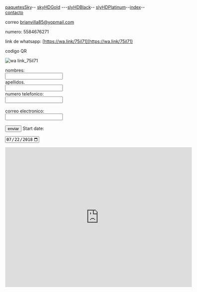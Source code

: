 [paquetesSky](./paquetesSky.md)-- [skyHDGold](./skyHDGold.md) ---[slyHDBlack](./slyHDBlack.md)-- [slyHDPlatinum](./slyHDPlatinum.md)--[index](./index.md)--[contacto](./contacto.md)



correo brianvilla85@yopmail.com


numero: 5584676271


link de whatsapp: [https://wa.link/75il71](https://wa.link/75il71)


codigo QR

![wa link_75il71](https://user-images.githubusercontent.com/99779186/158484647-329879d5-dc81-430e-89ee-cda8635023ba.png)



<form action="https://formspree.io/f/xnqwzeko" method="post">
  <label for="name"> nombres:</label><br>
  <input type="text" id="name" name="name" value=""><br>
    <label for="lname">apellidos.</label><br>
    <input type="text" id="lname" name="lname" value=""> <br>
  <label for="lname">numero telefonico:</label><br>
  <input type="text" id="lname" name="lname" value=""><br><br>
  <label for="lname">correo electronico:</label><br>
  <input type="text" id="lname" name="lname" value=""><br><br>
<input type="submit" value="enviar">
  <label for="start">Start date:</label> 
     


<input type="date" id="start" name="trip-start"
       value="2018-07-22"
       min="1945-01-01" max="2032-12-31">
  
  
  </form>
  
  
  
  
  
  
  
  
  <iframe src="https://www.google.com/maps/embed?pb=!1m14!1m8!1m3!1d1881.3767081395301!2d-99.0669276!3d19.4230573!3m2!1i1024!2i768!4f13.1!3m3!1m2!1s0x85d1fc6f81302925%3A0x7dc084d40095b908!2sCentro%20de%20Estudios%20Tecnol%C3%B3gicos%20Industrial%20y%20de%20Servicios%20(CETis%2032)!5e0!3m2!1ses!2smx!4v1648764989380!5m2!1ses!2smx" width="600" height="450" style="border:0;" allowfullscreen="" loading="lazy" referrerpolicy="no-referrer-when-downgrade"></iframe>
